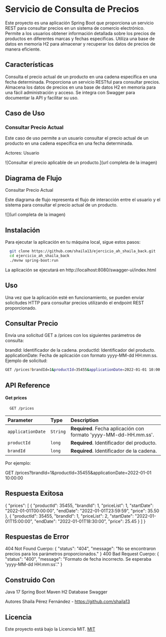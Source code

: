 
# Servicio de Consulta de Precios
Este proyecto es una aplicación Spring Boot que proporciona un servicio REST para consultar precios en un sistema de comercio electrónico. Permite a los usuarios obtener información detallada sobre los precios de productos en diferentes marcas y fechas específicas. Utiliza una base de datos en memoria H2 para almacenar y recuperar los datos de precios de manera eficiente.


## Características
Consulta el precio actual de un producto en una cadena específica en una fecha determinada.
Proporciona un servicio RESTful para consultar precios.
Almacena los datos de precios en una base de datos H2 en memoria para una fácil administración y acceso.
Se integra con Swagger para documentar la API y facilitar su uso.

## Caso de Uso
### Consultar Precio Actual
Este caso de uso permite a un usuario consultar el precio actual de un producto en una cadena específica en una fecha determinada.

Actores: Usuario

![Consultar el precio aplicable de un producto.](url completa de la imagen)

## Diagrama de Flujo

Consultar Precio Actual

Este diagrama de flujo representa el flujo de interacción entre el usuario y el sistema para consultar el precio actual de un producto.

![](url completa de la imagen)

## Instalación
Para ejecutar la aplicación en tu máquina local, sigue estos pasos:

```bash
  git clone https://github.com/shaila13/ejercicio_ah_shaila_back.git
  cd ejercicio_ah_shaila_back
  ./mvnw spring-boot:run
```
La aplicación se ejecutará en http://localhost:8080/swagger-ui/index.html

## Uso
Una vez que la aplicación esté en funcionamiento, se pueden enviar solicitudes HTTP para consultar precios utilizando el endpoint REST proporcionado.

## Consultar Precio
Envía una solicitud GET a /prices con los siguientes parámetros de consulta:

brandId: Identificador de la cadena.
productId: Identificador del producto.
applicationDate: Fecha de aplicación con formato yyyy-MM-dd HH:mm:ss.
Ejemplo de solicitud:

```bash
GET /prices?brandId=1&productId=35455&applicationDate=2022-01-01 10:00:00
```

## API Reference

#### Get prices
```http
  GET /prices
```

| Parameter  | Type        | Description                |
| :--------- | :---------- | :------------------------- |
| `applicationDate`  | `String` | **Required**. Fecha aplicación con formato 'yyyy-MM-dd-HH.mm.ss'. |
| `productId`| `long` | **Required**. Identificador del producto. |
| `brandId`  | `long` | **Required**. Identificador de la cadena. |

Por ejemplo:

GET /prices?brandId=1&productId=35455&applicationDate=2022-01-01 10:00:00

## Respuesta Exitosa
{
  "prices": [
    {
      "productId": 35455,
      "brandId": 1,
      "priceList": 1,
      "startDate": "2022-01-01T00:00:00",
      "endDate": "2022-01-01T23:59:59",
      "price": 35.50
    },
    {
      "productId": 35455,
      "brandId": 1,
      "priceList": 2,
      "startDate": "2022-01-01T15:00:00",
      "endDate": "2022-01-01T18:30:00",
      "price": 25.45
    }
  ]
}

## Respuestas de Error
404 Not Found
Cuerpo: { "status": "404", "message": "No se encontraron precios para los parámetros proporcionados." }
400 Bad Request
Cuerpo: { "status": "400", "message": "Formato de fecha incorrecto. Se esperaba 'yyyy-MM-dd HH:mm:ss'." }

## Construido Con
Java 17
Spring Boot
Maven
H2 Database
Swagger

Autores
Shaila Pérez Fernández - https://github.com/shaila13

## Licencia
Este proyecto está bajo la Licencia MIT.
[MIT](https://choosealicense.com/licenses/mit/)

